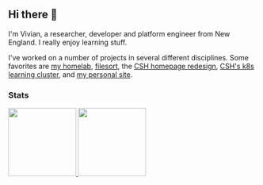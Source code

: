 ## Hi there 👋
I'm Vivian, a researcher, developer and platform engineer from New England. I really enjoy learning stuff. 

I've worked on a number of projects in several different disciplines. Some favorites are [my homelab](https://github.com/viv-codes/homelab), [filesort](https://github.com/viv-codes/filesort), the [CSH homepage redesign](https://github.com/viv-codes/CSHPublicSite), [CSH's k8s learning cluster](https://github.com/viv-codes/CSHVcluster), and [my personal site](https://github.com/viv-codes/personal-site). 

<!-- ### 🔭 I’m currently working on ...

#### [My Homelab](https://github.com/viv-codes/homelab)
A system for me to learn devops and self-host a variety of services. 
#### [Filesort](https://github.com/viv-codes/filesort) and it's Rust re-write, [Filesort-rs](https://github.com/viv-codes/filesort-rs)
A utility to rapidly sort large amounts of files. 
#### [Airgap & Networking lab](https://github.com/ComputerScienceHouse/airgap)
Creating a space for members to work on cybersecurity projects and learn networking. 
#### [CSH Homepage Redesign](https://github.com/viv-codes/CSHPublicSite)
Bringing the CSH homepage into the modern era of web design.  -->

### Stats

<a href="https://github.com/viv-codes">
  <img height="137px" src="https://github-readme-stats.vercel.app/api?username=viv-codes&hide_title=true&hide_border=true&show_icons=true&include_all_commits=true&count_private=true&line_height=21&theme=dracula" />
  <img height="137px" src="https://github-readme-stats.vercel.app/api/top-langs/?username=viv-codes&hide=html,java&hide_title=true&hide_border=true&layout=compact&langs_count=6&theme=dracula" />
</a>

